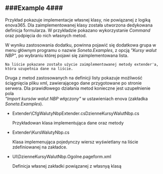 ###Example 4###
-----------------------------------------------------------------------------------------------------

Przykład pokazuje implementacje własnej klasy, nie powiązanej z logiką enova365. Dla zaimplementowanej 
klasy została utworzona dedykowana definicja formularza. W przykładzie pokazano wykorzystanie *Command* 
oraz podpięcia do nich własnych metod. 

W wyniku zastosowania dodatku, powinna pojawić się dodatkowa grupa w menu głównym programu o nazwie 
*Soneta.Examples*, z opcją *"Kursy walut NBP"*, po wybraniu której pojawi się zaimplementowana lista.

    Na liście pokazane zostało użycie zaimplementowanej metody extender'a, która uzupełnia dane na liście.
Druga z metod zastosowanych na definicji listy pokazuje możliwość ściągnięcia pliku xml, zawierającego
dane przygotowane po stronie serwera. Dla prawidłowego działania metod konieczne jest uzupełnienie pola  
*"Import kursów walut NBP włączony"* w ustawieniach enova (zakładka *Soneta.Examples*).

* Extender\CfgWalutyNbpExtender.csDzienneKursyWalutNbp.cs

    Przykładowan klasa implementująca dane oraz metody
* Extender\KursWalutyNbp.cs

    Klasa implemenująca pojedynczy wiersz wyświetlany na liście zdefiniowanej na zakładce.
* UI\DzienneKursyWalutNbp.Ogolne.pageform.xml

    Definicja własnej zakładki powiązanej z własnyą klasą	
